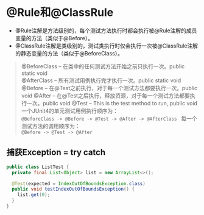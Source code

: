 # @Rule和@ClassRule
* @Rule注解是方法级别的，每个测试方法执行时都会执行被@Rule注解的成员变量的方法（类似于@Before）。
* @ClassRule注解是类级别的，测试类执行时仅会执行一次被@ClassRule注解的静态变量的方法（类似于@BeforeClass）。

>@BeforeClass – 在类中的任何测试方法开始之前只执行一次。public static void   
 @AfterClass – 所有测试用例执行完才执行一次。public static void  
 @Before – 在@Test之前执行，对于每一个测试方法都要执行一次。public void
 @After – 在@Test之后执行，释放资源，对于每一个测试方法都要执行一次。public void
 @Test – This is the test method to run, public void
>一个JUnit4的单元测试用例执行顺序为：   
 `@BeforeClass -> @Before -> @Test -> @After -> @AfterClass `
 每一个测试方法的调用顺序为：   
 `@Before -> @Test -> @After`  

## 捕获Exception = try catch
```java
public class ListTest {
  private final List<Object> list = new ArrayList<>();

  @Test(expected = IndexOutOfBoundsException.class)
  public void testIndexOutOfBoundsException() {
    list.get(0);
  }
}
```


